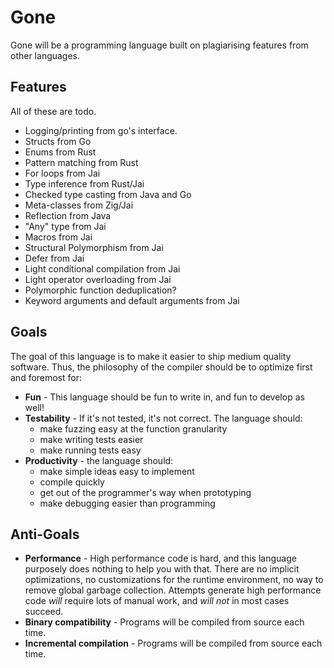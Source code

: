 # Gone
Gone will be a programming language built on plagiarising features from other
languages.

## Features
All of these are todo.

- Logging/printing from go's interface.
- Structs from Go
- Enums from Rust
- Pattern matching from Rust
- For loops from Jai
- Type inference from Rust/Jai
- Checked type casting from Java and Go
- Meta-classes from Zig/Jai
- Reflection from Java
- "Any" type from Jai
- Macros from Jai
- Structural Polymorphism from Jai
- Defer from Jai
- Light conditional compilation from Jai
- Light operator overloading from Jai
- Polymorphic function deduplication?
- Keyword arguments and default arguments from Jai

## Goals
The goal of this language is to make it easier to ship medium quality software. Thus,
the philosophy of the compiler should be to optimize first and foremost for:

- **Fun** - This language should be fun to write in, and fun to develop as well!
- **Testability** - If it's not tested, it's not correct. The language should:
  - make fuzzing easy at the function granularity
  - make writing tests easier
  - make running tests easy
- **Productivity** - the language should:
  - make simple ideas easy to implement
  - compile quickly
  - get out of the programmer's way when prototyping
  - make debugging easier than programming

## Anti-Goals
- **Performance** - High performance code is hard, and this language purposely does
  nothing to help you with that. There are no implicit optimizations, no customizations
  for the runtime environment, no way to remove global garbage collection. Attempts
  generate high performance code *will* require lots of manual work, and *will not*
  in most cases succeed.
- **Binary compatibility** - Programs will be compiled from source each time.
- **Incremental compilation** - Programs will be compiled from source each time.

